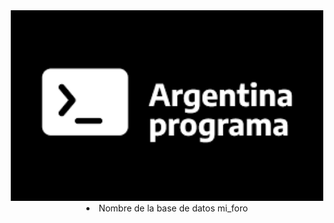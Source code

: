 <div align="center">

<img alt="argprog4.0" src="readme.png" width="500">

<li>Nombre de la base de datos mi_foro</li>

</div>